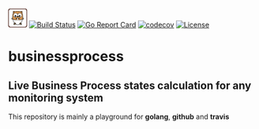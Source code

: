 [![baby-gopher](https://raw.githubusercontent.com/drnic/babygopher-site/gh-pages/images/babygopher-logo-small.png)](http://www.babygopher.org)
[![Build Status](https://travis-ci.org/u238/businessprocess.svg?branch=master)](https://travis-ci.org/u238/businessprocess)
[![Go Report Card](https://goreportcard.com/badge/github.com/u238/businessprocess)](https://goreportcard.com/report/github.com/u238/businessprocess)
[![codecov](https://codecov.io/gh/u238/businessprocess/branch/master/graph/badge.svg)](https://codecov.io/gh/u238/businessprocess)
[![License](http://img.shields.io/badge/license-mit-blue.svg?style=flat-square)](https://raw.githubusercontent.com/u238/businessprocess/master/LICENSE)
# businessprocess

## Live Business Process states calculation for any monitoring system

This repository is mainly a playground for **golang**, **github** and **travis**
